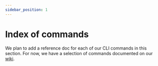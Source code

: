 ```yaml
---
sidebar_position: 1
---
```

# Index of commands

We plan to add a reference doc for each of our CLI commands in this section. For now, we have a selection of commands documented on our [wiki](https://github.com/Chia-Network/chia-blockchain/wiki/CLI-Commands-Reference).
